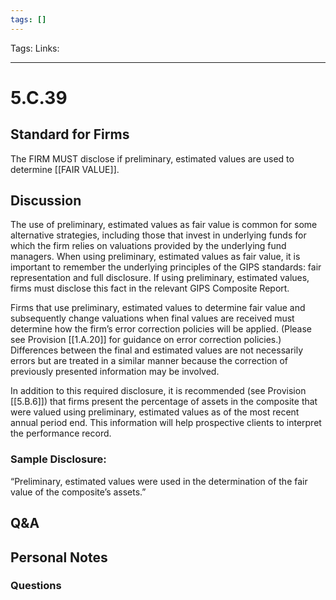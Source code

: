 ```yaml
---
tags: []
---
```

Tags:
Links: 
___
# 5.C.39
## Standard for Firms
The FIRM MUST disclose if preliminary, estimated values are used to determine [[FAIR VALUE]].
## Discussion
The use of preliminary, estimated values as fair value is common for some alternative strategies, including those that invest in underlying funds for which the firm relies on valuations provided by the underlying fund managers. When using preliminary, estimated values as fair value, it is important to remember the underlying principles of the GIPS standards: fair representation and full disclosure. If using preliminary, estimated values, firms must disclose this fact in the relevant GIPS Composite Report.

Firms that use preliminary, estimated values to determine fair value and subsequently change valuations when final values are received must determine how the firm’s error correction policies will be applied. (Please see Provision [[1.A.20]] for guidance on error correction policies.) Differences between the final and estimated values are not necessarily errors but are treated in a similar manner because the correction of previously presented information may be involved.

In addition to this required disclosure, it is recommended (see Provision [[5.B.6]]) that firms present the percentage of assets in the composite that were valued using preliminary, estimated values as of the most recent annual period end. This information will help prospective clients to interpret the performance record.
### Sample Disclosure:
“Preliminary, estimated values were used in the determination of the fair value of the composite’s assets.”
## Q&A

## Personal Notes

### Questions